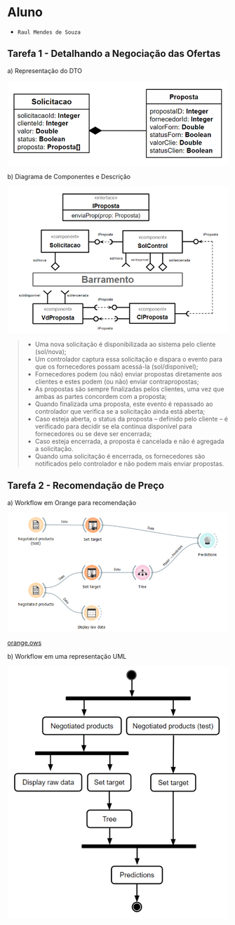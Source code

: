 # Aluno
* `Raul Mendes de Souza`

## Tarefa 1 - Detalhando a Negociação das Ofertas

a) Representação do DTO

![DTO](images/dto.png)

b) Diagrama de Componentes e Descrição

![Coreografia](images/coreografia.png)

> * Uma nova solicitação é disponibilizada ao sistema pelo cliente (sol/nova);
> * Um controlador captura essa solicitação e dispara o evento para que os fornecedores possam acessá-la (sol/disponivel);
> * Fornecedores podem (ou não) enviar propostas diretamente aos clientes e estes podem (ou não) enviar contrapropostas;
> * As propostas são sempre finalizadas pelos clientes, uma vez que ambas as partes concordem com a proposta;
> * Quando finalizada uma proposta, este evento é repassado ao controlador que verifica se a solicitação ainda está aberta;
> * Caso esteja aberta, o status da proposta – definido pelo cliente – é verificado para decidir se ela continua disponível para fornecedores ou se deve ser encerrada;
> * Caso esteja encerrada, a proposta é cancelada e não é agregada a solicitação.
> * Quando uma solicitação é encerrada, os fornecedores são notificados pelo controlador e não podem mais enviar propostas.

## Tarefa 2 - Recomendação de Preço

a) Workflow em Orange para recomendação

![Workflow Orange](images/workflow-orange.png)

[orange.ows](workflows/orange.ows)

b) Workflow em uma representação UML

![Workflow UML](images/workflow-uml.png)
